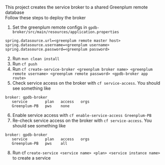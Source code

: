 
This project creates the service broker to a shared Greenplum remote database <br />
Follow these steps to deploy the broker <br />

1) Set the greenplum remote configs in `gpdb-broker/src/main/resources/application.properties`
```
spring.datasource.url=<greenplum remote master host>
spring.datasource.username=<greenplum username>
spring.datasource.password=<greenplum password>
```

2) Run `mvn clean install` 
3) Run `cf push`
4) Run `cf create-service-broker <greenplum broker name> <greenplum remote username> <greenplum remote password> <gpdb-broker app route>`
5) Check service access on the broker with `cf service-access`. You should see something like 
```
broker: gpdb-broker
   service        plan   access   orgs
   Greenplum-PB   pws    none

```
6) Enable service access with `cf enable-service-access Greenplum-PB`
7) Re-check service access on the broker with `cf service-access`. You should see something like 
```
broker: gpdb-broker
   service        plan   access   orgs
   Greenplum-PB   pws    all
```
8) Run cf `create-service <service name> <plan> <service instance name>` to create a service
